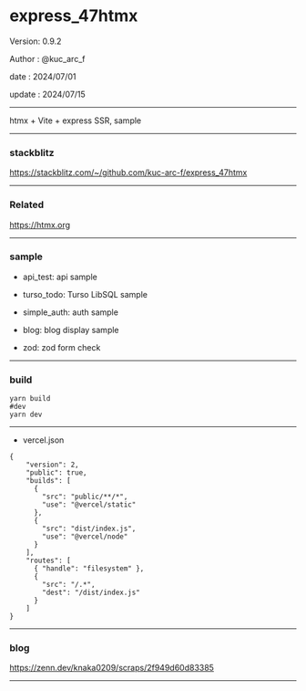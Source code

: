 ﻿# express_47htmx

 Version: 0.9.2

 Author  : @kuc_arc_f

 date   : 2024/07/01

 update : 2024/07/15    

***

htmx + Vite + express SSR, sample

***
### stackblitz

https://stackblitz.com/~/github.com/kuc-arc-f/express_47htmx

***
### Related

https://htmx.org

***
### sample

* api_test: api sample

* turso_todo: Turso LibSQL sample

* simple_auth: auth sample

* blog: blog display sample

* zod: zod form check

***
### build

```
yarn build
#dev
yarn dev
```

***
* vercel.json
```
{
    "version": 2,
    "public": true,
    "builds": [
      {
        "src": "public/**/*",
        "use": "@vercel/static"
      },        
      {
        "src": "dist/index.js",
        "use": "@vercel/node"
      }
    ],
    "routes": [
      { "handle": "filesystem" },
      {
        "src": "/.*",
        "dest": "/dist/index.js"
      }
    ]
}
```
***
### blog

https://zenn.dev/knaka0209/scraps/2f949d60d83385

***

